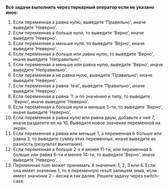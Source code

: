 **Все задачи выполнить через тернарный оператор если не указано иное:**

1. Если переменная a равна нулю, выведите 'Правильно', иначе выведите 'Неверно'.
2. Если переменная a больше нуля, то выведите 'Верно', иначе выведите 'Неверно'.
3. Если переменная a меньше нуля, то выведите 'Верно', иначе выведите 'Неверно'.
4. Если переменная a больше или равна нулю, то выведите 'Верно', иначе выведите 'Неправильно'.
5. Если переменная a меньше или равна нулю, выведите 'Верно', иначе выведите 'Неправильно'.
6. Если переменная a не равна нулю, выведите 'Правильно', иначе выведите 'Неверно'.
7. Если переменная a равна 'test', выведите 'Правильно', иначе выведите 'Неверно'.
8. Если переменная a равна '1' и по значению и типу, то выведите 'Верно', иначе выведите 'Неверно'.
9. Если переменная a больше нуля и меньше 5-ти, то выведите 'Верно', иначе выведите 'Неверно'.
10. Если переменная a равна нулю или равна двум, добавьте к ней 7, иначе разделите ее на 10. Выведите новое значение переменной на экран.
11. Если переменная a равна или меньше 1, а переменная b больше или равна 3, то выведите сумму этих переменных, иначе выведите их разность (результат вычитания).
12. Если переменная a больше 2-х и менее 11-ти, или переменная b больше или равна 6-ти и менее 14-ти, то выведите 'Верно', иначе выведите 'Неверно'.
13. Переменная num может принимать 4 значения: 1, 2, 3 или 4. Если она имеет значение 1, то в переменную result запишем зима, если имеет значение 2 – весна и так далее. Решите задачу через switch-case.